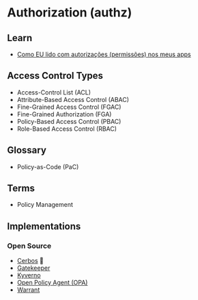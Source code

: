 # Authorization (authz)

<!--
https://permit.io
https://permify.co
-->

## Learn

- [Como EU lido com autorizações (permissões) nos meus apps](https://youtube.com/watch?v=NG8qTapopj4)

## Access Control Types

- Access-Control List (ACL)
- Attribute-Based Access Control (ABAC)
- Fine-Grained Access Control (FGAC)
- Fine-Grained Authorization (FGA)
- Policy-Based Access Control (PBAC)
- Role-Based Access Control (RBAC)

## Glossary

- Policy-as-Code (PaC)

## Terms

- Policy Management

## Implementations

### Open Source

- [Cerbos](/cerbos/README.md) 🌟
- [Gatekeeper](https://github.com/open-policy-agent/gatekeeper)
- [Kyverno](/kyverno.md)
- [Open Policy Agent (OPA)](/open-policy-agent/README.md)
- [Warrant](/warrant.md)

<!--
https://github.com/authzed/spicedb
-->

<!--
Teams (Organization)
Users
Memberships
-->
